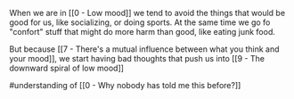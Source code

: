When we are in [[0 - Low mood]] we tend to avoid the things that would be good for us, like socializing, or doing sports. At the same time we go fo "confort" stuff that might do more harm than good, like eating junk food.

But because [[7 - There's a mutual influence between what you think and your mood]], we start having bad thoughts that push us into [[9 - The downward spiral of low mood]]


#understanding of [[0 - Why nobody has told me this before?]]